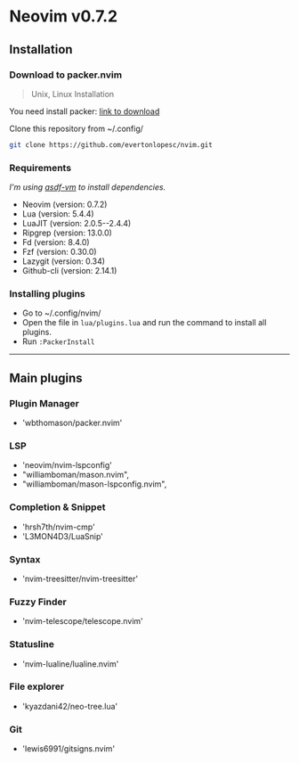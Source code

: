 # Neovim v0.7.2

## Installation

### Download to packer.nvim

> Unix, Linux Installation

You need install packer: [link to download](https://github.com/wbthomason/packer.nvim#quickstart)

Clone this repository from ~/.config/

```sh
git clone https://github.com/evertonlopesc/nvim.git
```

### Requirements

_I'm using [asdf-vm](https://asdf-vm.com/) to install dependencies._

- Neovim (version: 0.7.2)
- Lua (version: 5.4.4)
- LuaJIT (version: 2.0.5--2.4.4)
- Ripgrep (version: 13.0.0)
- Fd (version: 8.4.0)
- Fzf (version: 0.30.0)
- Lazygit (version: 0.34)
- Github-cli (version: 2.14.1)

### Installing plugins

- Go to ~/.config/nvim/
- Open the file in `lua/plugins.lua` and run the command to install all plugins.
- Run `:PackerInstall`

---

## Main plugins

### Plugin Manager

- 'wbthomason/packer.nvim'

### LSP

- 'neovim/nvim-lspconfig'
- "williamboman/mason.nvim",
- "williamboman/mason-lspconfig.nvim",

### Completion & Snippet

- 'hrsh7th/nvim-cmp'
- 'L3MON4D3/LuaSnip'

### Syntax

- 'nvim-treesitter/nvim-treesitter'

### Fuzzy Finder

- 'nvim-telescope/telescope.nvim'

### Statusline

- 'nvim-lualine/lualine.nvim'

### File explorer

- 'kyazdani42/neo-tree.lua'

### Git

- 'lewis6991/gitsigns.nvim'
